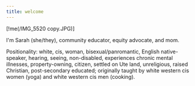 ```yaml
---
title: welcome 
---
```


[!me(/IMG_5520 copy.JPG)]

I'm Sarah (she/they), community educator, equity advocate, and mom. 


Positionality: white, cis, woman, bisexual/panromantic, English native-speaker, hearing, seeing, non-disabled, experiences chronic mental illnesses, property-owning, citizen, settled on Ute land, unreligious, raised Christian, post-secondary educated; originally taught by white western cis women (yoga) and white western cis men (cooking). 
